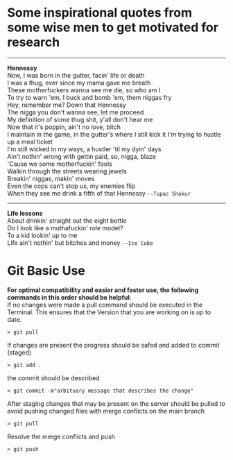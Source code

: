 # Some inspirational quotes from some wise men to get motivated for research #
****
**Hennessy** \
Now, I was born in the gutter, facin' life or death \
I was a thug, ever since my mama gave me breath \
These motherfuckers wanna see me die, so who am I\
To try to warn 'em, I buck and bomb 'em, them niggas fry\
Hey, remember me? Down that Hennessy\
The nigga you don't wanna see, let me proceed\
My definition of some thug shit, y'all don't hear me\
Now that it's poppin, ain't no love, bitch\
I maintain in the game, in the gutter's where I still kick it
I'm trying to hustle up a meal ticket\
I'm still wicked in my ways, a hustler 'til my dyin' days\
Ain't nothin' wrong with gettin paid, so, nigga, blaze\
'Cause we some motherfuckin' fools\
Walkin through the streets wearing jewels\
Breakin' niggas, makin' moves\
Even the cops can't stop us, my enemies flip\
When they see me drink a fifth of that Hennessy   `--Tupac Shakur`


***
**Life lessons**\
About drinkin' straight out the eight bottle\
Do I look like a muthafuckin' role model?\
To a kid lookin' up to me\
Life ain't nothin' but bitches and money `--Ice Cube`



# Git Basic Use #

**For optimal compatibility and easier and faster use, the following commands in this order should be helpful**: \
If no changes were made a pull command should be executed in the Terminal.
This ensures that the Version that you are working on is up to date.
```console
> git pull
```
If changes are present the progress should be safed 
and added to commit (staged)

```console
> git add .
```

the commit should be described
```console
> git commit -m"arbituary message that describes the change"

```
After staging changes that may be present on the server should be pulled to avoid pushing changed files with merge conflicts on the main branch

```console
> git pull

```
Resolve the merge conflicts and push

```console
> git push

```





